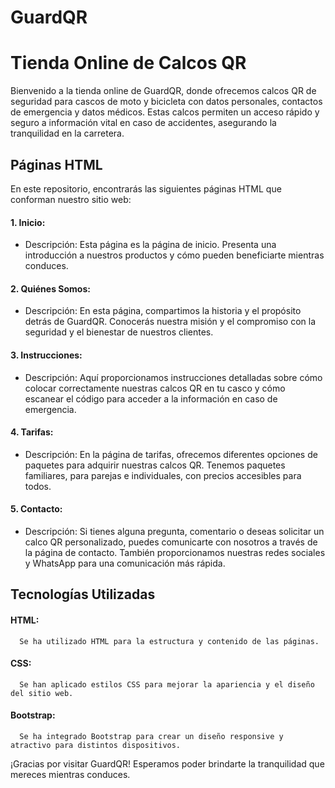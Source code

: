 
 # GuardQR 
# Tienda Online de Calcos QR

Bienvenido a la tienda online de GuardQR, donde ofrecemos calcos QR de seguridad para cascos de moto y bicicleta con datos personales, contactos de emergencia y datos médicos. Estas calcos permiten un acceso rápido y seguro a información vital en caso de accidentes, asegurando la tranquilidad en la carretera.

## Páginas HTML

En este repositorio, encontrarás las siguientes páginas HTML que conforman nuestro sitio web:

#### 1. Inicio:
   - Descripción: Esta página es la página de inicio. Presenta una introducción a nuestros productos y cómo pueden beneficiarte mientras conduces.

#### 2. Quiénes Somos:
   - Descripción: En esta página, compartimos la historia y el propósito detrás de GuardQR. Conocerás nuestra misión y el compromiso con la seguridad y el bienestar de nuestros clientes.

#### 3. Instrucciones: 
   - Descripción: Aquí proporcionamos instrucciones detalladas sobre cómo colocar correctamente nuestras calcos QR en tu casco y cómo escanear el código para acceder a la información en caso de emergencia.

#### 4. Tarifas: 
   - Descripción: En la página de tarifas, ofrecemos diferentes opciones de paquetes para adquirir nuestras calcos QR. Tenemos paquetes familiares, para parejas e individuales, con precios accesibles para todos.

#### 5. Contacto: 
   - Descripción: Si tienes alguna pregunta, comentario o deseas solicitar un calco QR personalizado, puedes comunicarte con nosotros a través de la página de contacto. También proporcionamos nuestras redes sociales y WhatsApp para una comunicación más rápida.

## Tecnologías Utilizadas 

#### HTML:
      Se ha utilizado HTML para la estructura y contenido de las páginas.
#### CSS:
      Se han aplicado estilos CSS para mejorar la apariencia y el diseño del sitio web.
#### Bootstrap:
      Se ha integrado Bootstrap para crear un diseño responsive y atractivo para distintos dispositivos.


¡Gracias por visitar GuardQR! Esperamos poder brindarte la tranquilidad que mereces mientras conduces.

